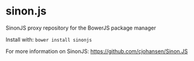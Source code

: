 sinon.js
========

SinonJS proxy repository for the BowerJS package manager

Install with: `bower install sinonjs`

For more information on SinonJS: https://github.com/cjohansen/Sinon.JS 

